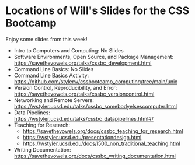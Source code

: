 # Locations of Will's Slides for the CSS Bootcamp

Enjoy some slides from this week!

- Intro to Computers and Computing: No Slides
- Software Environments, Open Source, and Package Management: <https://savethevowels.org/talks/cssbc_development.html>
- Command Line Basics: No Slides
- Command Line Basics Activity: <https://github.com/stylerw/cssbootcamp_computing/tree/main/unix>
- Version Control, Reproducibility, and Error: <https://savethevowels.org/talks/cssbc_versioncontrol.html>
- Networking and Remote Servers: <https://wstyler.ucsd.edu/talks/cssbc_somebodyelsescomputer.html>
- Data Pipelines: <https://wstyler.ucsd.edu/talks/cssbc_datapipelines.html#/>
- Teaching for Research:
    - <https://savethevowels.org/docs/cssbc_teaching_for_research.html>
    - <https://wstyler.ucsd.edu/presentationdesign.html>
    - <https://wstyler.ucsd.edu/docs/l500_non_traditional_teaching.html>
- Writing Documentation: <https://savethevowels.org/docs/cssbc_writing_documentation.html>
